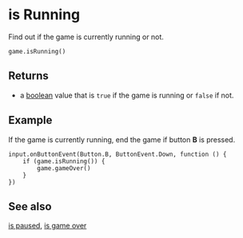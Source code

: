 # is Running

Find out if the game is currently running or not.

```sig
game.isRunning()
```

## Returns

* a [boolean](/types/boolean) value that is `true` if the game is running or `false` if not.

## Example

If the game is currently running, end the game if button **B** is pressed.

```blocks
input.onButtonEvent(Button.B, ButtonEvent.Down, function () {
	if (game.isRunning()) {
        game.gameOver()
    }
})
```

## See also

[is paused](/reference/game/is-paused),
[is game over](/reference/game/is-game-over)